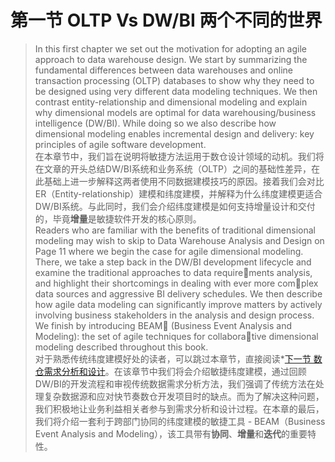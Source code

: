 # 第一节 OLTP Vs DW/BI 两个不同的世界
>In this first chapter we set out the motivation for adopting an agile approach to 
data warehouse design. We start by summarizing the fundamental differences 
between data warehouses and online transaction processing (OLTP) databases to 
show why they need to be designed using very different data modeling techniques. 
We then contrast entity-relationship and dimensional modeling and explain why
dimensional models are optimal for data warehousing/business intelligence
(DW/BI). While doing so we also describe how dimensional modeling enables 
incremental design and delivery: key principles of agile software development.    
在本章节中，我们旨在说明将敏捷方法运用于数仓设计领域的动机。我们将在文章的开头总结DW/BI系统和业务系统（OLTP）之间的基础性差异，在此基础上进一步解释这两者使用不同数据建模技巧的原因。接着我们会对比ER（Entity-relationship）建模和纬度建模，并解释为什么纬度建模更适合DW/BI系统。与此同时，我们会介绍纬度建模是如何支持增量设计和交付的，毕竟**增量**是敏捷软件开发的核心原则。   
>Readers who are familiar with the benefits of traditional dimensional modeling 
may wish to skip to Data Warehouse Analysis and Design on Page 11 where we begin 
the case for agile dimensional modeling. There, we take a step back in the DW/BI
development lifecycle and examine the traditional approaches to data requirements analysis, and highlight their shortcomings in dealing with ever more complex data sources and aggressive BI delivery schedules. We then describe how agile
data modeling can significantly improve matters by actively involving business 
stakeholders in the analysis and design process. We finish by introducing BEAM
(Business Event Analysis and Modeling): the set of agile techniques for collaborative dimensional modeling described throughout this book.   
对于熟悉传统纬度建模好处的读者，可以跳过本章节，直接阅读*[下一节 数仓需求分析和设计](https://github.com/linuxProber/agile-data-warehouse-design/tree/main)。在该章节中我们将会介绍敏捷纬度建模，通过回顾DW/BI的开发流程和审视传统数据需求分析方法，我们强调了传统方法在处理复杂数据源和应对快节奏数仓开发项目时的缺点。而为了解决这种问题，我们积极地让业务利益相关者参与到需求分析和设计过程。在本章的最后，我们将介绍一套利于跨部门协同的纬度建模的敏捷工具 - BEAM（Business Event Analysis and Modeling），该工具带有**协同**、**增量**和**迭代**的重要特性。
